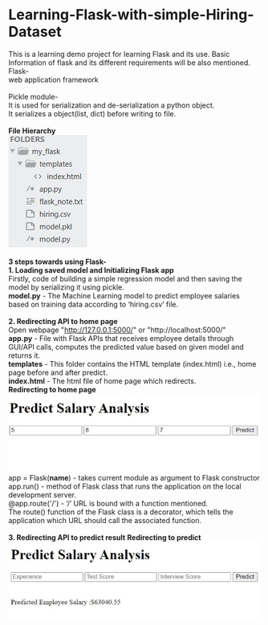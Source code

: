 # Learning-Flask-with-simple-Hiring-Dataset
This is a learning demo project for learning Flask and its use. Basic Information of flask and its different requirements will be also mentioned.
<br/>
Flask-<br/> 
web application framework
<br/><br/>
Pickle module-<br/>
It is used for serialization and de-serialization a python object.<br/>
It serializes a object(list, dict) before writing to file.
<br/><br/>
<b>File Hierarchy</b><br/>
![Repository Hierarchy](folder_hierarchy.JPG)
<br/><br/>
<b>3 steps towards using Flask-</b><br/>
<b>1. Loading saved model and Initializing Flask app</b><br/>
Firstly, code of building a simple regression model and then saving the model by serializing it using pickle.<br/>
<b>model.py</b> - The Machine Learning model to predict employee salaries based on training data according to ‘hiring.csv’ file.
<br/><br/>
<b>2. Redirecting API to home page</b><br/>
Open webpage "http://127.0.0.1:5000/" or "http://localhost:5000/"<br/>
<b>app.py</b> -  File with Flask APIs that receives employee details through GUI/API calls, computes the predicted value based on given model and returns it.<br/>
<b>templates</b> - This folder contains the HTML template (index.html) i.e., home page before and after predict.<br/>
<b>index.html</b> - The html file of home page which redirects.<br/>
<b>Redirecting to home page</b><br/>
![Input on home page](inputs.JPG)
<br/>
app = Flask(__name__) - takes current module as argument to Flask constructor<br/>
app.run() - method of Flask class that runs the application on the local development server.<br/> 
@app.route('/') - ‘/’ URL is bound with a function mentioned.<br/>
The route() function of the Flask class is a decorator, which tells the application which URL should call the associated function.
<br/><br/>
<b>3. Redirecting API to predict result</b>
<b>Redirecting to predict</b><br/>
![Predict result](predict.JPG)
<br/><br/>
